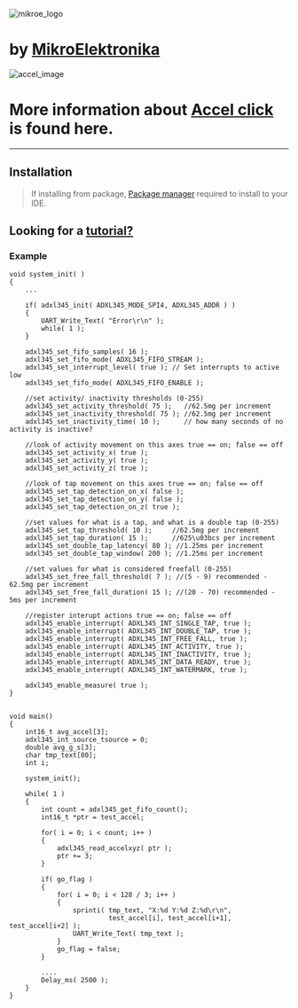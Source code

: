 ![mikroe_logo] 
# by [MikroElektronika]
![accel_image] 
# More information about [Accel click] is found here.
---
## Installation
>If installing from package, [Package manager] required to install to your IDE.  

## Looking for a [tutorial?][Accel Tutorial]

### Example
```
void system_init( )
{
    ...
    
    if( adxl345_init( ADXL345_MODE_SPI4, ADXL345_ADDR ) )
    {
        UART_Write_Text( "Error\r\n" );
        while( 1 );
    }
    
    adxl345_set_fifo_samples( 16 );
    adxl345_set_fifo_mode( ADXL345_FIFO_STREAM );
    adxl345_set_interrupt_level( true ); // Set interrupts to active low
    adxl345_set_fifo_mode( ADXL345_FIFO_ENABLE );

    //set activity/ inactivity thresholds (0-255)
    adxl345_set_activity_threshold( 75 );   //62.5mg per increment
    adxl345_set_inactivity_threshold( 75 ); //62.5mg per increment
    adxl345_set_inactivity_time( 10 );      // how many seconds of no activity is inactive?

    //look of activity movement on this axes true == on; false == off
    adxl345_set_activity_x( true );
    adxl345_set_activity_y( true );
    adxl345_set_activity_z( true );

    //look of tap movement on this axes true == on; false == off
    adxl345_set_tap_detection_on_x( false );
    adxl345_set_tap_detection_on_y( false );
    adxl345_set_tap_detection_on_z( true );

    //set values for what is a tap, and what is a double tap (0-255)
    adxl345_set_tap_threshold( 10 );     //62.5mg per increment
    adxl345_set_tap_duration( 15 );      //625\u03bcs per increment
    adxl345_set_double_tap_latency( 80 ); //1.25ms per increment
    adxl345_set_double_tap_window( 200 ); //1.25ms per increment

    //set values for what is considered freefall (0-255)
    adxl345_set_free_fall_threshold( 7 ); //(5 - 9) recommended - 62.5mg per increment
    adxl345_set_free_fall_duration( 15 ); //(20 - 70) recommended - 5ms per increment

    //register interupt actions true == on; false == off
    adxl345_enable_interrupt( ADXL345_INT_SINGLE_TAP, true );
    adxl345_enable_interrupt( ADXL345_INT_DOUBLE_TAP, true );
    adxl345_enable_interrupt( ADXL345_INT_FREE_FALL, true );
    adxl345_enable_interrupt( ADXL345_INT_ACTIVITY, true );
    adxl345_enable_interrupt( ADXL345_INT_INACTIVITY, true );
    adxl345_enable_interrupt( ADXL345_INT_DATA_READY, true );
    adxl345_enable_interrupt( ADXL345_INT_WATERMARK, true );
    
    adxl345_enable_measure( true );
}


void main() 
{
    int16_t avg_accel[3];
    adxl345_int_source_tsource = 0;
    double avg_g_s[3];
    char tmp_text[80];
    int i;
    
    system_init();
    
    while( 1 )
    {
        int count = adxl345_get_fifo_count();
        int16_t *ptr = test_accel;

        for( i = 0; i < count; i++ )
        {
            adxl345_read_accelxyz( ptr );
            ptr += 3;
        }
        
        if( go_flag )
        {
            for( i = 0; i < 128 / 3; i++ )
            {
                sprinti( tmp_text, "X:%d Y:%d Z:%d\r\n", 
                         test_accel[i], test_accel[i+1], test_accel[i+2] );
                UART_Write_Text( tmp_text );
            }
            go_flag = false;
        } 

        ....
        Delay_ms( 2500 );
    }
}

```

[//]: # (These are reference links used in the body of this note and get stripped out when the markdown processor does its job. There is no need to format nicely because it shouldn't be seen. Thanks SO - http://stackoverflow.com/questions/4823468/store-comments-in-markdown-syntax)

   [MikroElektronika]: <http://www.mikroe.com/>
   [mikroe_logo]: <http://www.mikroe.com/img/designs/beta/logo_small.png>
   [Accel click]: <http://www.mikroe.com/click/accel/>
   [accel_image]: <http://http://www.mikroe.com/img/development-tools/accessory-boards/click/accel/accel_click_main.png>
   [Accel Tutorial]: <http://learn.mikroe.com/>
   [Package Manager]: <http://www.mikroe.com/package-manager/>